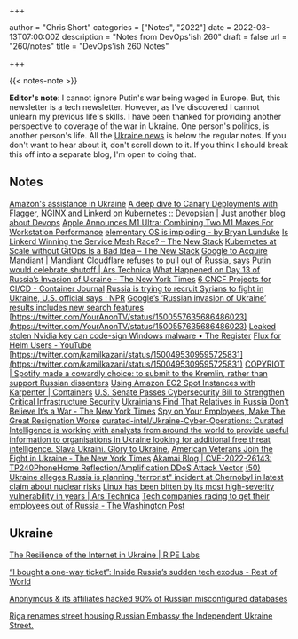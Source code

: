 +++

author = "Chris Short"
categories = ["Notes", "2022"]
date = 2022-03-13T07:00:00Z
description = "Notes from DevOps'ish 260"
draft = false
url = "260/notes"
title = "DevOps'ish 260 Notes"

+++

{{< notes-note >}}

**Editor's note**: I cannot ignore Putin's war being waged in Europe. But, this newsletter is a tech newsletter. However, as I've discovered I cannot unlearn my previous life's skills. I have been thanked for providing another perspective to coverage of the war in Ukraine. One person's politics, is another person's life. All the [Ukraine news](#ukraine) is below the regular notes. If you don't want to hear about it, don't scroll down to it. If you think I should break this off into a separate blog, I'm open to doing that.

## Notes

[Amazon's assistance in Ukraine](https://www.aboutamazon.com/news/community/amazons-assistance-in-ukraine#March4)
[A deep dive to Canary Deployments with Flagger, NGINX and Linkerd on Kubernetes :: Devopsian | Just another blog about Devops](https://devopsian.net/posts/kubernetes-canary-deployments/)
[Apple Announces M1 Ultra: Combining Two M1 Maxes For Workstation Performance](https://www.anandtech.com/show/17306/apple-announces-m1-ultra-combining-two-m1-maxes-for-even-more-performance)
[elementary OS is imploding - by Bryan Lunduke](https://lunduke.substack.com/p/elementary-os-is-imploding?s=r)
[Is Linkerd Winning the Service Mesh Race? – The New Stack](https://thenewstack.io/is-linkerd-winning-the-service-mesh-race/)
[Kubernetes at Scale without GitOps Is a Bad Idea – The New Stack](https://thenewstack.io/kubernetes-at-scale-without-gitops-is-a-bad-idea/)
[Google to Acquire Mandiant | Mandiant](https://www.mandiant.com/company/press-release/mgc)
[Cloudflare refuses to pull out of Russia, says Putin would celebrate shutoff | Ars Technica](https://arstechnica.com/tech-policy/2022/03/cloudflare-wont-cut-off-russia-says-it-needs-more-internet-access-not-less/)
[What Happened on Day 13 of Russia’s Invasion of Ukraine - The New York Times](https://www.nytimes.com/live/2022/03/08/world/ukraine-russia-war#putin-isnt-crazy-the-cia-chief-says-but-hes-gotten-harder-to-reason-with)
[6 CNCF Projects for CI/CD - Container Journal](https://containerjournal.com/features/6-cncf-projects-for-ci-cd/)
[Russia is trying to recruit Syrians to fight in Ukraine, U.S. official says : NPR](https://www.npr.org/2022/03/07/1084963489/us-russia-is-trying-to-recruit-syrian-fighters-to-go-to-ukraine)
[Google’s ‘Russian invasion of Ukraine’ results includes new search features](https://searchengineland.com/googles-russian-invasion-of-ukraine-results-includes-new-search-features-382156)
[https://twitter.com/YourAnonTV/status/1500557635686486023](https://twitter.com/YourAnonTV/status/1500557635686486023)
[Leaked stolen Nvidia key can code-sign Windows malware • The Register](https://www.theregister.com/2022/03/05/nvidia_stolen_certificate/)
[Flux for Helm Users - YouTube](https://www.youtube.com/watch?v=r_vKf5l1D1M)
[https://twitter.com/kamilkazani/status/1500495309595725831](https://twitter.com/kamilkazani/status/1500495309595725831)
[COPYRIOT | Spotify made a cowardly choice: to submit to the Kremlin, rather than support Russian dissenters](https://copyriot.se/2022/03/05/spotify-made-a-cowardly-choice-to-submit-to-the-kremlin-rather-than-to-support-russian-dissenters/)
[Using Amazon EC2 Spot Instances with Karpenter | Containers](https://aws.amazon.com/blogs/containers/using-amazon-ec2-spot-instances-with-karpenter/)
[U.S. Senate Passes Cybersecurity Bill to Strengthen Critical Infrastructure Security](https://thehackernews.com/2022/03/us-senate-passes-cybersecurity-bill-to.html?m=1)
[Ukrainians Find That Relatives in Russia Don’t Believe It’s a War - The New York Times](https://www.nytimes.com/2022/03/06/world/europe/ukraine-russia-families.html?referringSource=articleShare)
[Spy on Your Employees, Make The Great Resignation Worse](https://news.crunchbase.com/news/great-resignation-worse-employee-retention/)
[curated-intel/Ukraine-Cyber-Operations: Curated Intelligence is working with analysts from around the world to provide useful information to organisations in Ukraine looking for additional free threat intelligence. Slava Ukraini. Glory to Ukraine.](https://github.com/curated-intel/Ukraine-Cyber-Operations)
[American Veterans Join the Fight in Ukraine - The New York Times](https://www.nytimes.com/2022/03/05/us/american-veterans-volunteer-ukraine-russia.html?referringSource=articleShare)
[Akamai Blog | CVE-2022-26143: TP240PhoneHome Reflection/Amplification DDoS Attack Vector](https://www.akamai.com/blog/security/phone-home-ddos-attack-vector)
[(50) Ukraine alleges Russia is planning "terrorist" incident at Chernobyl in latest claim about nuclear risks](https://www.cnn.com/europe/live-news/ukraine-russia-putin-news-03-11-22/h_6adcb8437bd3eed80f9b038e61156f7b)
[Linux has been bitten by its most high-severity vulnerability in years | Ars Technica](https://arstechnica.com/information-technology/2022/03/linux-has-been-bitten-by-its-most-high-severity-vulnerability-in-years/)
[Tech companies racing to get their employees out of Russia - The Washington Post](https://www.washingtonpost.com/technology/2022/03/10/russia-tech-exodus-escape-war/)

## Ukraine

[The Resilience of the Internet in Ukraine | RIPE Labs](https://labs.ripe.net/author/emileaben/the-resilience-of-the-internet-in-ukraine/)

[“I bought a one-way ticket”: Inside Russia’s sudden tech exodus - Rest of World](https://restofworld.org/2022/inside-russias-sudden-tech-exodus/)

[Anonymous & its affiliates hacked 90% of Russian misconfigured databases](https://www.hackread.com/anonymous-affiliate-hacked-russia-misconfigured-databases/)

[Riga renames street housing Russian Embassy the Independent Ukraine Street.](https://kyivindependent.com/uncategorized/riga-renames-street-housing-russian-embassy-the-independent-ukraine-street/)


